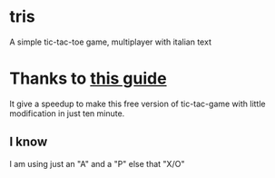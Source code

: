 # tris
A simple tic-tac-toe game, multiplayer with italian text


# Thanks to [this guide](https://dev.to/ayushmanbthakur/how-to-make-tic-tac-toe-in-browser-with-html-css-and-js-28ed) 
It give a speedup to make this free version of tic-tac-game with little modification in just ten minute.

## I know

I am using just an "A" and a "P" else that "X/O"